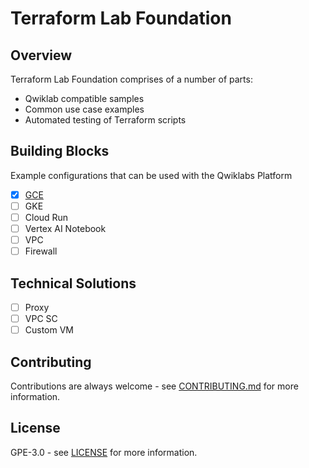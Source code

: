 # Terraform Lab Foundation

## Overview

Terraform Lab Foundation comprises of a number of parts:

* Qwiklab compatible samples
* Common use case examples 
* Automated testing of Terraform scripts

## Building Blocks 
Example configurations that can be used with the Qwiklabs Platform

- [x] [GCE](https://github.com/CloudVLab/terraform-lab-foundation/blob/main/gce_instance/README.md)
- [ ] GKE
- [ ] Cloud Run
- [ ] Vertex AI Notebook
- [ ] VPC
- [ ] Firewall

## Technical Solutions

- [ ] Proxy
- [ ] VPC SC
- [ ] Custom VM

## Contributing

Contributions are always welcome - see [CONTRIBUTING.md](https://github.com/CloudVLab/terraform-lab-foundation/blob/main/CONTRIBUTING.md) for more information.

## License

GPE-3.0 - see [LICENSE](https://github.com/CloudVLab/terraform-lab-foundation/blob/main/LICENSE) for more information.
